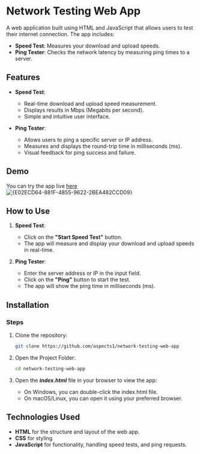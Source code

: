 # Network Testing Web App

A web application built using HTML and JavaScript that allows users to test their internet connection. The app includes:

- **Speed Test**: Measures your download and upload speeds.
- **Ping Tester**: Checks the network latency by measuring ping times to a server.

## Features

- **Speed Test**:
  - Real-time download and upload speed measurement.
  - Displays results in Mbps (Megabits per second).
  - Simple and intuitive user interface.

- **Ping Tester**:
  - Allows users to ping a specific server or IP address.
  - Measures and displays the round-trip time in milliseconds (ms).
  - Visual feedback for ping success and failure.

## Demo

You can try the app live [here](https://bright-tarsier-5eb893.netlify.app/) 
![{E02ECD64-881F-4855-9622-2BEA482CCD09}](https://github.com/user-attachments/assets/9aefb3c3-35b9-4693-ad8c-efbc31d40265)


## How to Use

1. **Speed Test**:
   - Click on the **"Start Speed Test"** button.
   - The app will measure and display your download and upload speeds in real-time.

2. **Ping Tester**:
   - Enter the server address or IP in the input field.
   - Click on the **"Ping"** button to start the test.
   - The app will show the ping time in milliseconds (ms).

## Installation

### Steps

1. Clone the repository:

   ```bash
   git clone https://github.com/aspects1/network-testing-web-app

2. Open the Project Folder:

   ```bash
   cd network-testing-web-app

3. Open the ***index.html*** file in your browser to view the app:
   - On Windows, you can double-click the index.html file.
   - On macOS/Linux, you can open it using your preferred browser.

## Technologies Used

- **HTML** for the structure and layout of the web app.
- **CSS** for styling 
- **JavaScript** for functionality, handling speed tests, and ping requests.



